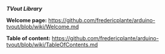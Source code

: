 ***TVout Library***

**Welcome page:** https://github.com/fredericplante/arduino-tvout/blob/wiki/Welcome.md

**Table of content:** https://github.com/fredericplante/arduino-tvout/blob/wiki/TableOfContents.md
